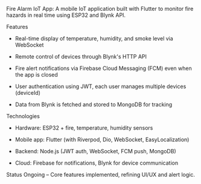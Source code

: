 Fire Alarm IoT App: A mobile IoT application built with Flutter to monitor fire hazards in real time using ESP32 and Blynk API.

Features
  - Real-time display of temperature, humidity, and smoke level via WebSocket

  - Remote control of devices through Blynk's HTTP API

  - Fire alert notifications via Firebase Cloud Messaging (FCM) even when the app is closed

  - User authentication using JWT, each user manages multiple devices (deviceId)

  - Data from Blynk is fetched and stored to MongoDB for tracking

Technologies
  - Hardware: ESP32 + fire, temperature, humidity sensors

  - Mobile app: Flutter (with Riverpod, Dio, WebSocket, EasyLocalization)

  - Backend: Node.js (JWT auth, WebSocket, FCM push, MongoDB)

  - Cloud: Firebase for notifications, Blynk for device communication

Status
Ongoing – Core features implemented, refining UI/UX and alert logic.
